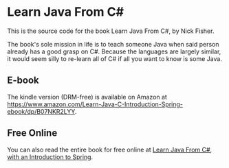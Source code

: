 # Learn Java From C#
This is the source code for the book Learn Java From C#, by Nick Fisher. 

The book's sole mission in life is to teach someone Java when said person already has a good grasp on C#. 
Because the languages are largely similar, it would seem silly to re-learn all of C# if all you want to know is some Java.

## E-book

The kindle version (DRM-free) is available on Amazon at https://www.amazon.com/Learn-Java-C-Introduction-Spring-ebook/dp/B07NKR2LYY.

## Free Online

You can also read the entire book for free online at [Learn Java From C#, with an Introduction to Spring](https://nickolasfisher.com/book/learn-java-from-csharp).

